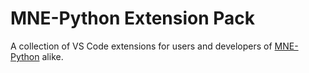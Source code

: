 # MNE-Python Extension Pack

A collection of VS Code extensions for users and developers of [MNE-Python](https://mne.tools) alike.
